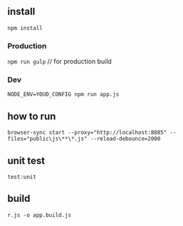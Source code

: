 ## install
`npm install`
### Production
`npm run gulp` // for production build 

### Dev
`NODE_ENV=YOUD_CONFIG npm run app.js`

## how to run
`browser-sync start --proxy="http://localhost:8085" --files="public\js\**\*.js" --reload-debounce=2000`

## unit test
`test:unit`

## build
`r.js -o app.build.js`

